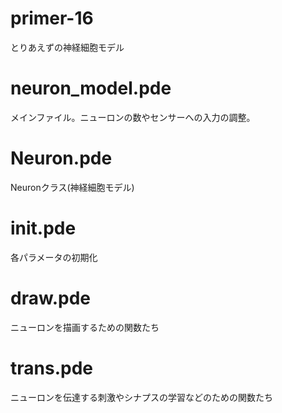 # primer-16

とりあえずの神経細胞モデル

# neuron_model.pde
メインファイル。ニューロンの数やセンサーへの入力の調整。

# Neuron.pde
Neuronクラス(神経細胞モデル)

# init.pde
各パラメータの初期化

# draw.pde
ニューロンを描画するための関数たち

# trans.pde
ニューロンを伝達する刺激やシナプスの学習などのための関数たち
